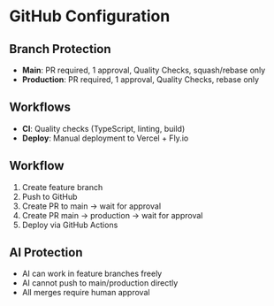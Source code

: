 # GitHub Configuration

## Branch Protection
- **Main**: PR required, 1 approval, Quality Checks, squash/rebase only
- **Production**: PR required, 1 approval, Quality Checks, rebase only

## Workflows
- **CI**: Quality checks (TypeScript, linting, build)
- **Deploy**: Manual deployment to Vercel + Fly.io

## Workflow
1. Create feature branch
2. Push to GitHub
3. Create PR to main → wait for approval
4. Create PR main → production → wait for approval  
5. Deploy via GitHub Actions

## AI Protection
- AI can work in feature branches freely
- AI cannot push to main/production directly
- All merges require human approval
